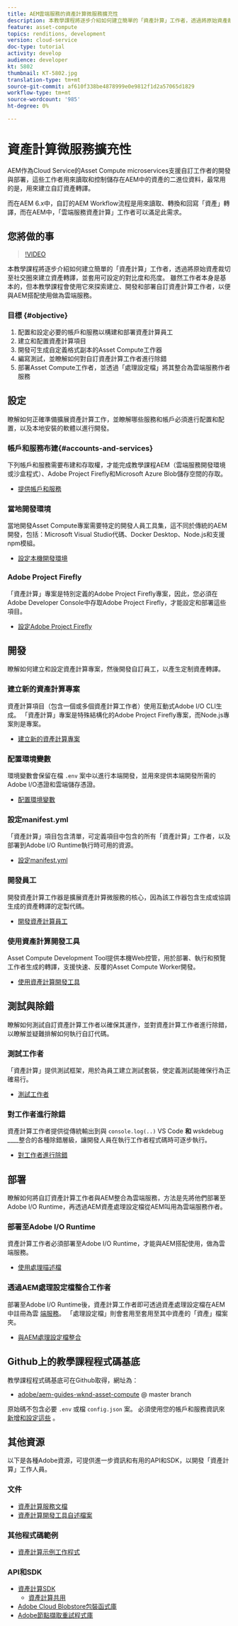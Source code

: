 ```yaml
---
title: AEM雲端服務的資產計算微服務擴充性
description: 本教學課程將逐步介紹如何建立簡單的「資產計算」工作者，透過將原始資產裁切至社交圈來建立資產轉譯，並套用可設定的對比度和亮度。 雖然工作者本身是基本的，但本教學課程會使用它來探索建立、開發和部署自訂資產計算工作者，以便與AEM搭配使用做為雲端服務。
feature: asset-compute
topics: renditions, development
version: cloud-service
doc-type: tutorial
activity: develop
audience: developer
kt: 5802
thumbnail: KT-5802.jpg
translation-type: tm+mt
source-git-commit: af610f338be4878999e0e9812f1d2a57065d1829
workflow-type: tm+mt
source-wordcount: '985'
ht-degree: 0%

---
```



# 資產計算微服務擴充性

AEM作為Cloud Service的Asset Compute microservices支援自訂工作者的開發與部署，這些工作者用來讀取和控制儲存在AEM中的資產的二進位資料，最常用的是，用來建立自訂資產轉譯。

而在AEM 6.x中，自訂的AEM Workflow流程是用來讀取、轉換和回寫「資產」轉譯，而在AEM中，「雲端服務資產計算」工作者可以滿足此需求。

## 您將做的事

>[!VIDEO](https://video.tv.adobe.com/v/40965?quality=12&learn=on)

本教學課程將逐步介紹如何建立簡單的「資產計算」工作者，透過將原始資產裁切至社交圈來建立資產轉譯，並套用可設定的對比度和亮度。 雖然工作者本身是基本的，但本教學課程會使用它來探索建立、開發和部署自訂資產計算工作者，以便與AEM搭配使用做為雲端服務。

### 目標 {#objective}

1. 配置和設定必要的帳戶和服務以構建和部署資產計算員工
1. 建立和配置資產計算項目
1. 開發可生成自定義格式副本的Asset Compute工作器
1. 編寫測試，並瞭解如何對自訂資產計算工作者進行除錯
1. 部署Asset Compute工作者，並透過「處理設定檔」將其整合為雲端服務作者服務

## 設定

瞭解如何正確準備擴展資產計算工作，並瞭解哪些服務和帳戶必須進行配置和配置，以及本地安裝的軟體以進行開發。

### 帳戶和服務布建{#accounts-and-services}

下列帳戶和服務需要布建和存取權，才能完成教學課程AEM（雲端服務開發環境或沙盒程式）、Adobe Project Firefly和Microsoft Azure Blob儲存空間的存取。

+ [提供帳戶和服務](./set-up/accounts-and-services.md)

### 當地開發環境

當地開發Asset Compute專案需要特定的開發人員工具集，這不同於傳統的AEM開發，包括：Microsoft Visual Studio代碼、Docker Desktop、Node.js和支援npm模組。

+ [設定本機開發環境](./set-up/development-environment.md)

### Adobe Project Firefly

「資產計算」專案是特別定義的Adobe Project Firefly專案，因此，您必須在Adobe Developer Console中存取Adobe Project Firefly，才能設定和部署這些項目。

+ [設定Adobe Project Firefly](./set-up/firefly.md)

## 開發

瞭解如何建立和設定資產計算專案，然後開發自訂員工，以產生定制資產轉譯。

### 建立新的資產計算專案

資產計算項目（包含一個或多個資產計算工作者）使用互動式Adobe I/O CLI生成。 「資產計算」專案是特殊結構化的Adobe Project Firefly專案，而Node.js專案則是專案。

+ [建立新的資產計算專案](./develop/project.md)

### 配置環境變數

環境變數會保留在檔 `.env` 案中以進行本端開發，並用來提供本端開發所需的Adobe I/O憑證和雲端儲存憑證。

+ [配置環境變數](./develop/environment-variables.md)

### 設定manifest.yml

「資產計算」項目包含清單，可定義項目中包含的所有「資產計算」工作者，以及部署到Adobe I/O Runtime執行時可用的資源。

+ [設定manifest.yml](./develop/manifest.md)

### 開發員工

開發資產計算工作器是擴展資產計算微服務的核心，因為該工作器包含生成或協調生成的資產轉譯的定製代碼。

+ [開發資產計算員工](./develop/worker.md)

### 使用資產計算開發工具

Asset Compute Development Tool提供本機Web控管，用於部署、執行和預覽工作者生成的轉譯，支援快速、反覆的Asset Compute Worker開發。

+ [使用資產計算開發工具](./develop/development-tool.md)

## 測試與除錯

瞭解如何測試自訂資產計算工作者以確保其運作，並對資產計算工作者進行除錯，以瞭解並疑難排解如何執行自訂代碼。

### 測試工作者

「資產計算」提供測試框架，用於為員工建立測試套裝，使定義測試能確保行為正確易行。

+ [測試工作者](./test-debug/test.md)

### 對工作者進行除錯

資產計算工作者提供從傳統輸出到與 `console.log(..)` VS Code __和__ wskdebug ____&#x200B;整合的各種除錯層級，讓開發人員在執行工作者程式碼時可逐步執行。

+ [對工作者進行除錯](./test-debug/debug.md)

## 部署

瞭解如何將自訂資產計算工作者與AEM整合為雲端服務，方法是先將他們部署至Adobe I/O Runtime，再透過AEM資產處理設定檔從AEM叫用為雲端服務作者。

### 部署至Adobe I/O Runtime

資產計算工作者必須部署至Adobe I/O Runtime，才能與AEM搭配使用，做為雲端服務。

+ [使用處理描述檔](./deploy/runtime.md)

### 透過AEM處理設定檔整合工作者

部署至Adobe I/O Runtime後，資產計算工作者即可透過資產處理設定檔在AEM中註冊為雲 [端服務](../../assets/configuring/processing-profiles.md)。 「處理設定檔」則會套用至套用至其中資產的「資產」檔案夾。

+ [與AEM處理設定檔整合](./deploy/processing-profiles.md)

## Github上的教學課程程式碼基底

教學課程程式碼基底可在Github取得，網址為：

+ [adobe/aem-guides-wknd-asset-compute](https://github.com/adobe/aem-guides-wknd-asset-compute) @ master branch

原始碼不包含必要 `.env` 或檔 `config.json` 案。 必須使用您的帳戶和服務資訊來 [新增和設定這些](#accounts-and-services) 。

## 其他資源

以下是各種Adobe資源，可提供進一步資訊和有用的API和SDK，以開發「資產計算」工作人員。

### 文件

+ [資產計算服務文檔](https://docs.adobe.com/content/help/en/asset-compute/using/extend/understand-extensibility.html)
+ [資產計算開發工具自述檔案](https://github.com/adobe/asset-compute-devtool)

### 其他程式碼範例

+ [資產計算示例工作程式](https://github.com/adobe/asset-compute-example-workers)

### API和SDK

+ [資產計算SDK](https://github.com/adobe/asset-compute-sdk)
   + [資產計算共用](https://github.com/adobe/asset-compute-commons)
+ [Adobe Cloud Blobstore包裝函式庫](https://github.com/adobe/node-cloud-blobstore-wrapper)
+ [Adobe節點擷取重試程式庫](https://github.com/adobe/node-fetch-retry)
